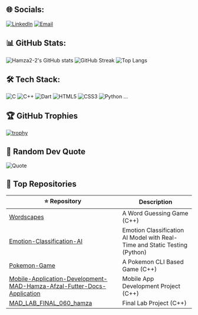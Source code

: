 ## 🌐 Socials:
[![LinkedIn](https://img.shields.io/badge/LinkedIn-0077B5?style=for-the-badge&logo=linkedin)](your-linkedin-url)
[![Email](https://img.shields.io/badge/Email-D14836?style=for-the-badge&logo=gmail&logoColor=white)](mailto:your-email)

## 📊 GitHub Stats:

![Hamza2-2's GitHub stats](https://github-readme-stats.vercel.app/api?username=Hamza2-2&theme=radical&show_icons=true)
![GitHub Streak](https://github-readme-streak-stats.herokuapp.com/?user=Hamza2-2&theme=radical)
![Top Langs](https://github-readme-stats.vercel.app/api/top-langs/?username=Hamza2-2&layout=compact&theme=radical)



## 🛠️ Tech Stack:
![C](https://img.shields.io/badge/C-00599C?style=for-the-badge&logo=c)
![C++](https://img.shields.io/badge/C++-00599C?style=for-the-badge&logo=cplusplus)
![Dart](https://img.shields.io/badge/Dart-0175C2?style=for-the-badge&logo=dart)
![HTML5](https://img.shields.io/badge/HTML5-E34F26?style=for-the-badge&logo=html5)
![CSS3](https://img.shields.io/badge/CSS3-1572B6?style=for-the-badge&logo=css3)
![Python](https://img.shields.io/badge/Python-3776AB?style=for-the-badge&logo=python)
...

## 🏆 GitHub Trophies
[![trophy](https://github-profile-trophy.vercel.app/?username=Hamza2-2&theme=radical)](https://github.com/ryo-ma/github-profile-trophy)

## 💬 Random Dev Quote
![Quote](https://quotes-github-readme.vercel.app/api?type=horizontal&theme=radical)

## 🚀 Top Repositories

| ⭐️ Repository | Description |
|--------------|-------------|
| [Wordscapes](https://github.com/Hamza2-2/Wordscapes) | A Word Guessing Game (C++) |
| [Emotion-Classification-AI](https://github.com/Hamza2-2/Emotion-Classification-AI) | Emotion Classification AI Model with Real-Time and Static Testing (Python) |
| [Pokemon-Game](https://github.com/Hamza2-2/Pokemon-Game) | A Pokemon CLI Based Game (C++) |
| [Mobile-Application-Development-MAD-Hamza-Afzal-Futter-Docs-Application](https://github.com/Hamza2-2/Mobile-Application-Development-MAD-Hamza-Afzal-Futter-Docs-Application) | Mobile App Development Project (C++) |
| [MAD_LAB_FINAL_060_hamza](https://github.com/Hamza2-2/MAD_LAB_FINAL_060_hamza) | Final Lab Project (C++) |

<!-- You can add more repos and descriptions as needed -->
 
